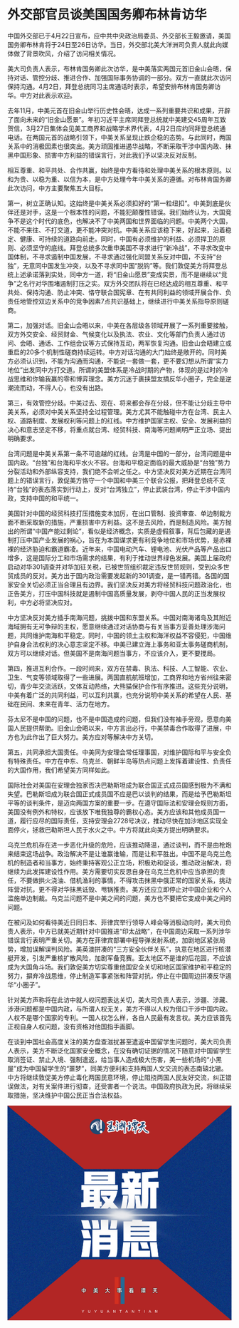 # 外交部官员谈美国国务卿布林肯访华

中国外交部已于4月22日宣布，应中共中央政治局委员、外交部长王毅邀请，美国国务卿布林肯将于24日至26日访华。当日，外交部北美大洋洲司负责人就此向媒体做了背景吹风，介绍了访问相关情况。

美大司负责人表示，布林肯国务卿此次访华，是中美落实两国元首旧金山会晤，保持对话、管控分歧、推进合作、加强国际事务协调的一部分。双方一直就此次访问保持沟通。4月2日，拜登总统同习主席通话时表示，希望安排布林肯国务卿访华。中方对此表示欢迎。

去年11月，中美元首在旧金山举行历史性会晤，达成一系列重要共识和成果，开辟了面向未来的“旧金山愿景”。年初习近平主席同拜登总统就中美建交45周年互致贺信，3月27日集体会见美工商界和战略学术界代表，4月2日应约同拜登总统通电话。在两国元首的战略引领下，中美关系呈现止跌企稳的态势。与此同时，两国关系中的消极因素也很突出。美方顽固推进遏华战略，不断采取干涉中国内政、抹黑中国形象、损害中方利益的错误言行，对此我们予以坚决反对反制。

相互尊重、和平共处、合作共赢，始终是中方看待和处理中美关系的根本原则。以和为贵、以稳为重、以信为本，是中方处理今年中美关系的遵循。对布林肯国务卿此次访问，中方主要聚焦五大目标。

第一，树立正确认知。这始终是中美关系必须扣好的“第一粒纽扣”。中美到底是伙伴还是对手，这是一个根本性的问题，不能犯颠覆性错误。我们始终认为，大国竞争不是这个时代的底色，也解决不了中美两国和世界面临的问题。中美两个大国，不能不来往、不打交道，更不能冲突对抗。中美关系应该稳下来，好起来，沿着稳定、健康、可持续的道路向前走。同时，中国有必须维护的利益、必须捍卫的原则、必须坚守的底线。拜登总统多次重申美国不寻求进行“新冷战”，不寻求改变中国体制，不寻求遏制中国发展，不寻求通过强化同盟关系反对中国，不支持“台独”，无意同中国发生冲突，以及不寻求同中国“脱钩”等。我们敦促美方将拜登总统上述承诺落到实处，同中方一道，将“旧金山愿景”变成实景，而不是继续以“竞争”之名行对华围堵遏制打压之实。双方外交团队将在已经达成的相互尊重、和平共处、保持沟通、防止冲突、恪守联合国宪章、在有共同利益的领域开展合作、负责任地管控双边关系中的竞争因素7点共识基础上，继续进行中美关系指导原则磋商。

第二，加强对话。旧金山会晤以来，中美在各层级各领域开展了一系列重要接触，双方外交安全、经贸财金、气候变化以及执法、农业、文化等部门负责人通过访问、会晤、通话、工作组会议等方式保持互动，两军恢复沟通。旧金山会晤建立或重启的20多个机制性磋商持续运转。中方对话沟通的大门始终是敞开的。同时美方必须认识到，不能为沟通而沟通，不能说一套做一套，更不要幻想从所谓“实力地位”出发同中方打交道。所谓的美盟体系是冷战时期的产物，体现的是过时的冷战思维和你输我赢的零和博弈理念。美方沉迷于裹挟盟友搞反华小圈子，完全是逆潮流而动，不得人心，也没有出路。

第三，有效管控分歧。中美过去、现在、将来都会存在分歧，但不能让分歧主导中美关系，必须对中美关系坚持全过程管理。美方尤其不能触碰中方在台湾、民主人权、道路制度、发展权利等问题上的红线。中方维护国家主权、安全、发展利益的决心和意志坚定不移，将重点就台湾、经贸科技、南海等问题阐明严正立场、提出明确要求。

台湾问题是中美关系第一条不可逾越的红线。台湾是中国的一部分，台湾问题是中国内政。“台独”和台海和平水火不容。台海和平稳定面临的最大威胁是“台独”势力分裂活动和外部纵容支持，我们绝不会听之任之。中方坚决反对美方近期在台湾问题上的错误言行，敦促美方恪守一个中国和中美三个联合公报，把拜登总统不支持“台独”的表态落实到行动上，反对“台湾独立”，停止武装台湾，停止干涉中国内政，支持中国的和平统一。

美国针对中国的经贸科技打压措施变本加厉，在出口管制、投资审查、单边制裁方面不断采取新的措施，严重损害中方利益。这不是去风险，而是制造风险。美方抛出的所谓“中国产能过剩论”，看似是经济概念，实质是虚假叙事，背后包藏的是遏制打压中国产业发展的祸心，旨在为本国谋求更有利竞争地位和市场优势，是赤裸裸的经济胁迫和霸道霸凌。近年来，中国电动汽车、锂电池、光伏产品等产品出口增多，这是国际分工和市场需求的结果，有利于推动世界绿色发展。美国上届政府启动对华301调查并对华加征关税，已被世贸组织裁定违反世贸规则，受到众多世贸成员的反对。美方出于国内政治需要发起新的301调查，是一错再错。各国的国家安全关切必须正当合理且有边界。我们坚决反对美方将经贸科技问题政治化，也正告美方，打压中国科技就是遏制中国高质量发展，剥夺中国人民的正当发展权利，中方必将坚决应对。

中方坚决反对美方插手南海问题，挑拨中国和东盟关系。中国对南海诸岛及其附近海域拥有无可争辩的主权，愿意继续通过对话协商与有关当事方妥善处理涉海问题，共同维护南海和平稳定。同时，中国的领土主权和海洋权益不容侵犯，中国维护自身合法权利的决心意志坚定不移。中美已建立海上事务和亚太事务磋商机制，双方可以继续对话。但美国不是南海问题当事方，不应该介入，更不要搅局。

第四，推进互利合作。一段时间来，双方在禁毒、执法、科技、人工智能、农业、卫生、气变等领域取得了一些进展。两国直航航班增加，工商界和地方省州往来密切，青少年交流活跃，文体互动热络，大熊猫保护合作有序推进。这些充分说明，中美有着广泛的共同利益，可以互利共赢，也充分说明中美关系的希望在人民、基础在民间、未来在青年、活力在地方。

芬太尼不是中国的问题，也不是中国造成的问题，但我们没有袖手旁观，愿意向美国人民提供帮助。旧金山会晤以来，中方言出必行，中美禁毒合作取得了进展，中方也为此作出了巨大努力。美方应对等解决中方关切。

第五，共同承担大国责任。中美同为安理会常任理事国，对维护国际和平与安全负有特殊责任。中方在中东、乌克兰、朝鲜半岛等热点问题上发挥着建设性、负责任的大国作用，我们希望美方同样如此。

国际社会对美国在安理会独家否决巴勒斯坦成为联合国正式成员国感到极为不满和失望。巴勒斯坦成为联合国正式成员国不应是巴以谈判的结果，而是给予巴勒斯坦平等的谈判条件，是迈向两国方案的重要一步。在遵守国际法和安理会规则方面，美国没有例外和特权，应该放下唯我独尊的霸权心态。美方应该和其他成员国一道，履行应尽的国际责任，支持安理会2728号决议，推动尽快在加沙地区实现全面停火，拯救巴勒斯坦人民于水火之中。中方将就此向美方提出明确要求。

乌克兰危机存在进一步恶化升级的危险，应该推动降温，通过谈判，而不是由枪炮来结束这场战争。政治解决不是让谁赢谁输，而是让和平胜出。中国不是乌克兰危机的制造者和当事方，始终秉持客观公正立场，积极劝和促谈，推动政治解决，将继续为此发挥建设性作用。美方需要切实反思自身在乌克兰危机中应当承担的责任，不要做拱火浇油、借机渔利的事情，不得攻击抹黑中俄正常的国家关系，挑动阵营对抗，更不得对华抹黑诋毁、甩锅推责。美方还应立即停止对中国企业和个人滥施单边制裁。乌克兰问题不是中美之间的问题，美方也不要把它变成中美之间的问题。

在被问及如何看待美近日同日本、菲律宾举行领导人峰会等消极动向时，美大司负责人表示，中方已就美近期针对中国推进“印太战略”，在中国周边采取一系列涉华错误言行表明严重关切。美方在菲律宾部署中程导弹发射系统，加剧地区紧张局势，增加误解误判风险。美英澳拼凑的“三方安全伙伴关系”，执意在地区进行核潜艇开发，引发严重核扩散风险，加剧军备竞赛。亚太地区不是谁的后花园，不应该成为大国角斗场。我们敦促美方切实尊重他国安全关切和地区国家维护和平稳定的努力，摒弃冷战思维，停止制造军事紧张和阵营对抗，停止在中国周边拼凑反华遏华“小圈子”。

针对美方声称将在此访中就人权问题表达关切，美大司负责人表示，涉疆、涉藏、涉港问题都是中国内政，与所谓人权无关，美方不得以人权为借口干涉中国内政。人权不是哪个国家的专利。一国人权怎么样，各自人民最有发言权。美方应该首先正视自身人权问题，没有资格对他国指手画脚。

在谈到中国社会高度关注的美方盘查滋扰甚至遣返中国留学生问题时，美大司负责人表示，美方不断泛化国家安全概念，在没有确切证据的情况下随意对中国留学生取消签证、禁止入境、强制遣返，给当事人造成极大伤害，美一些机场的“小黑屋”成为中国留学生的“噩梦”，同美方便利和支持两国人文交流的表态南辕北辙。中方将继续敦促美方停止毒化两国民意环境，停止阻挠两国人民友好交流，纠正错误做法，对有关案件进行彻查，还受害者一个说法。中国政府执政为民，将继续采取措施，坚决维护中国公民正当合法权益。

![4c35d5abaa53079c33b94292cf53a397.jpg](https://raw.githubusercontent.com/qqhsx/qqnews_image/main/2024/04/23/外交部官员谈美国国务卿布林肯访华/4c35d5abaa53079c33b94292cf53a397.jpg)

